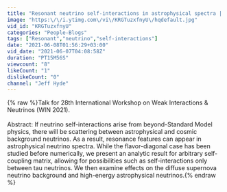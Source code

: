 ```yaml
---
title: "Resonant neutrino self-interactions in astrophysical spectra | Jeff Hyde | WIN 2021"
image: "https:\/\/i.ytimg.com\/vi\/KRGTuzxfnyU\/hqdefault.jpg"
vid_id: "KRGTuzxfnyU"
categories: "People-Blogs"
tags: ["Resonant","neutrino","self-interactions"]
date: "2021-06-08T01:56:29+03:00"
vid_date: "2021-06-07T04:08:58Z"
duration: "PT15M56S"
viewcount: "8"
likeCount: "1"
dislikeCount: "0"
channel: "Jeff Hyde"
---
```

{% raw %}Talk for 28th International Workshop on Weak Interactions &amp; Neutrinos (WIN 2021).<br /><br />Abstract: If neutrino self-interactions arise from beyond-Standard Model physics, there will be scattering between astrophysical and cosmic background neutrinos. As a result, resonance features can appear in astrophysical neutrino spectra. While the flavor-diagonal case has been studied before numerically, we present an analytic result for arbitrary self-coupling matrix, allowing for possibilities such as self-interactions only between tau neutrinos. We then examine effects on the diffuse supernova neutrino background and high-energy astrophysical neutrinos.{% endraw %}
